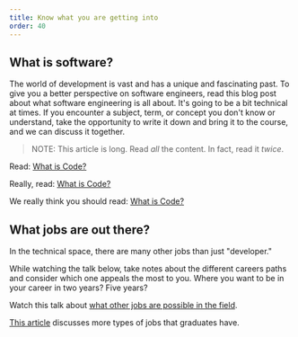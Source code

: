 ```yaml
---
title: Know what you are getting into
order: 40
---
```


## What is software?

The world of development is vast and has a unique and fascinating past. To give
you a better perspective on software engineers, read this blog post about what
software engineering is all about. It's going to be a bit technical at times. If
you encounter a subject, term, or concept you don't know or understand, take the
opportunity to write it down and bring it to the course, and we can discuss it
together.

> NOTE: This article is long. Read _all_ the content. In fact, read it _twice_.

Read:
[What is Code?](https://www.bloomberg.com/graphics/2015-paul-ford-what-is-code/)

Really, read:
[What is Code?](https://www.bloomberg.com/graphics/2015-paul-ford-what-is-code/)

We really think you should read:
[What is Code?](https://www.bloomberg.com/graphics/2015-paul-ford-what-is-code/)

## What jobs are out there?

In the technical space, there are many other jobs than just "developer."

While watching the talk below, take notes about the different careers paths and
consider which one appeals the most to you. Where you want to be in your career
in two years? Five years?

Watch this talk about
[what other jobs are possible in the field](https://www.youtube.com/watch?v=29fkwiRCaEc).

[This article](https://www.forbes.com/sites/laurencebradford/2016/10/28/11-careers-you-can-land-after-attending-a-coding-bootcamp/#5b9664804a38)
discusses more types of jobs that graduates have.
